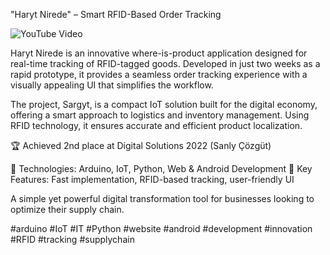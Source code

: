 "Haryt Nirede" – Smart RFID-Based Order Tracking

![YouTube Video](https://www.youtube.com/watch?v=-3AhmyTGvKg)

Haryt Nirede is an innovative where-is-product application designed for real-time tracking of RFID-tagged goods. Developed in just two weeks as a rapid prototype, it provides a seamless order tracking experience with a visually appealing UI that simplifies the workflow.

The project, Sargyt, is a compact IoT solution built for the digital economy, offering a smart approach to logistics and inventory management. Using RFID technology, it ensures accurate and efficient product localization.

🏆 Achieved 2nd place at Digital Solutions 2022 (Sanly Çözgüt)

🔹 Technologies: Arduino, IoT, Python, Web & Android Development
🔹 Key Features: Fast implementation, RFID-based tracking, user-friendly UI

A simple yet powerful digital transformation tool for businesses looking to optimize their supply chain.

#arduino #IoT #IT #Python #website #android #development #innovation #RFID #tracking #supplychain

